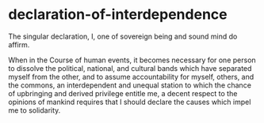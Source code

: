 # declaration-of-interdependence
The singular declaration, I, one of sovereign being and sound mind do affirm.

When in the Course of human events, 
it becomes necessary for one person to dissolve the political, national, and cultural bands which have separated myself from the other, 
and to assume accountability for myself, others, and the commons, 
an interdependent and unequal station to which the chance of upbringing and derived privilege entitle me, 
a decent respect to the opinions of mankind requires that I should declare the causes which impel me to solidarity.

